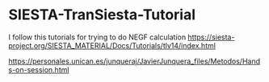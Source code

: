 # SIESTA-TranSiesta-Tutorial

I follow this tutorials for trying to do NEGF calculation
https://siesta-project.org/SIESTA_MATERIAL/Docs/Tutorials/tlv14/index.html

https://personales.unican.es/junqueraj/JavierJunquera_files/Metodos/Hands-on-session.html
